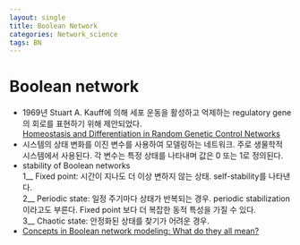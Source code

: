 ```yaml
---
layout: single
title: Boolean Network
categories: Network_science
tags: BN
---
```


# Boolean network  
- 1969년 Stuart A. Kauff에 의해 세포 운동을 활성하고 억제하는 regulatory gene의 회로를 표현하기 위해 제안되었다.  
  [Homeostasis and Differentiation in Random Genetic Control Networks](https://api.semanticscholar.org/CorpusID:4179318)  
- 시스템의 상태 변화를 이진 변수를 사용하여 모델링하는 네트워크. 주로 생물학적 시스템에서 사용된다. 각 변수는 특정 상태를 나타내며 값은 0 또는 1로 정의된다.  
- stability of Boolean networks  
  1__ Fixed point: 시간이 지나도 더 이상 변하지 않는 상태. self-stability를 나타낸다.   
  2__ Periodic state: 일정 주기마다 상태가 반복되는 경우. periodic stabilization이라고도 부른다. Fixed point 보다 더 복잡한 동적 특성을 가질 수 있다.  
  3__ Chaotic state: 안정화된 상태를 찾기가 어려운 경우.  
- [Concepts in Boolean network modeling: What do they all mean?](https://doi.org/10.1016/j.csbj.2020.03.001) 

#
```

```
